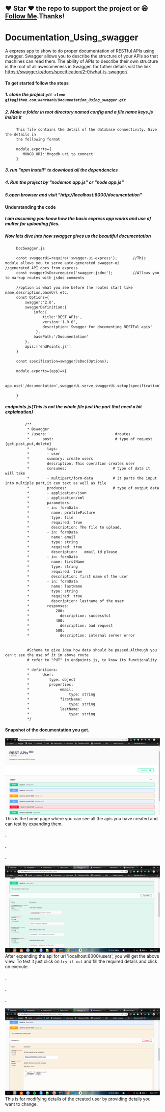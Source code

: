 ##### 
## :heart: Star :heart: the repo to support the project or :smile:[Follow Me](https://github.com/kanchan0).Thanks!

# Documentation_Using_swagger
A express app to show to do proper documentation of RESTful APIs using swagger.
Swagger allows you to describe the structure of your APIs so that machines can read them. The ability of APIs
to describe their own structure is the root of all awesomeness in Swagger.
for futher details vist the link https://swagger.io/docs/specification/2-0/what-is-swagger/

#### To get started follow the steps 
##### 1. clone the project `git clone git@github.com:kanchan0/Documentation_Using_swagger.git`
##### 2. Make a folder in root directory named config and a file name keys.js inside it
         This file contains the detail of the database connectivity. Give the details in
         the following format
         
         module.exports={
            MONGO_URI:'Mngodb uri to connect'
         }
         
##### 3. run "npm install" to download all the dependencies
##### 4. Run the project by "nodemon app.js" or "node app.js"
##### 5.open browser and visit "http://localhost:8000/documentation"


#### Understanding the code
##### I am assuming you know how the basic express app works and use of multer for uploading files.

##### Now lets dive into how swagger gives us the beautiful documentation
         DocSwagger.js
         
         const swaggerUi=require('swagger-ui-express');       //This module allows you to serve auto-generated swagger-ui                                                                   //generated API docs from express
         const swaggerJsDoc=require('swagger-jsdoc');         //Allows you to markup routes with jsdoc comments
         
         //option is what you see before the routes start like name,description,baseUrl etc.         
         const Options={
             swagger:'2.0',
             swaggerDefinition:{
                 info:{
                     title:'REST APIs',
                     version:'1.0.0',
                     description:'Swagger for documenting RESTFul apis'
                  },
                 basePath:'/Documentation'
             },
             apis:['endPoints.js']
         }

         const specification=swaggerJsDoc(Options);

         module.exports=(app)=>{

             app.use('/documentation',swaggerUi.serve,swaggerUi.setup(specification));

         }


##### endpoints.js{This is not the whole file just the part that need a bit explaination}
        
             /**
              * @swagger
              * /users:                               #routes
              *      post:                            # type of request {get,post,put,delete}
              *        tags: 
              *        - user                    
              *        summary: create users
              *        description: This operation creates user
              *        consumes:                     # type of data it will take 
              *        - multipart/form-data         # it parts the input into multiple part,it can text as well as file
              *        produces:                     # type of output data
              *        - application/json
              *        - application/xml
              *        parameters:                   
              *        - in: formData                
              *          name: profilePicture
              *          type: file
              *          required: true
              *          description: The file to upload.
              *        - in: formData
              *          name: email
              *          type: string
              *          required: true
              *          description:   email id please 
              *        - in: formData
              *          name: firstName
              *          type: string
              *          required: true
              *          description: first name of the user    
              *        - in: formData
              *          name: lastName
              *          type: string
              *          required: true
              *          description: lastname of the user
              *        responses:
              *            200:
              *              description: successful
              *            400:
              *              description: bad request
              *            500:
              *              description: internal server error
             
             
              #Schema to give idea how data should be passed.Although you can't see the use of it in above route
              # refer to "PUT" in endpoints.js, to know its functionality.
     
              * definitions:               
              *      User:
              *         type: object
              *         properties:
              *              email:
              *                  type: string
              *              firstName:
              *                  type: string
              *              lastName:
              *                  type: string
              */


         


#### Snapshot of the documentation you get.

![MainPage](uploads/home.png)
This is the home page where you can see all the apis you have created and can test by expanding them.
#### .
#### .
#### .

![MainPage](uploads/user.png)
After expanding the api for url 'localhost:8000/users', you will get the above view.
To test it just click on `try it out` and fill the required details and click on execute.
#### .
#### .
#### .

![MainPage](uploads/put.png)
This is for modifying details of the created user by providing details you want to change.



